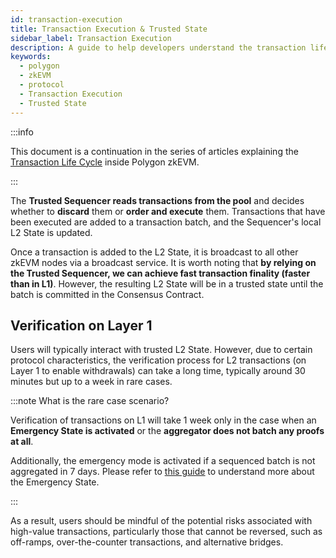 ```yaml
---
id: transaction-execution
title: Transaction Execution & Trusted State
sidebar_label: Transaction Execution
description: A guide to help developers understand the transaction life cycle in zkEVM.
keywords:
  - polygon
  - zkEVM
  - protocol
  - Transaction Execution
  - Trusted State
---
```


:::info

This document is a continuation in the series of articles explaining the [<ins>Transaction Life Cycle</ins>](l2-transaction-cycle-intro.md) inside Polygon zkEVM.

:::

The **Trusted Sequencer reads transactions from the pool** and decides whether to **discard** them or **order and execute** them. Transactions that have been executed are added to a transaction batch, and the Sequencer's local L2 State is updated.

Once a transaction is added to the L2 State, it is broadcast to all other zkEVM nodes via a broadcast service. It is worth noting that **by relying on the Trusted Sequencer, we can achieve fast transaction finality (faster than in L1)**. However, the resulting L2 State will be in a trusted state until the batch is committed in the Consensus Contract.

## Verification on Layer 1

Users will typically interact with trusted L2 State. However, due to certain protocol characteristics, the verification process for L2 transactions (on Layer 1 to enable withdrawals) can take a long time, typically around 30 minutes but up to a week in rare cases.

:::note What is the rare case scenario?

Verification of transactions on L1 will take 1 week only in the case when an **Emergency State is activated** or the **aggregator does not batch any proofs at all**.

Additionally, the emergency mode is activated if a sequenced batch is not aggregated in 7 days. Please refer to [<ins>this guide</ins>](emergency-state.md) to understand more about the Emergency State.

:::

As a result, users should be mindful of the potential risks associated with high-value transactions, particularly those that cannot be reversed, such as off-ramps, over-the-counter transactions, and alternative bridges.
